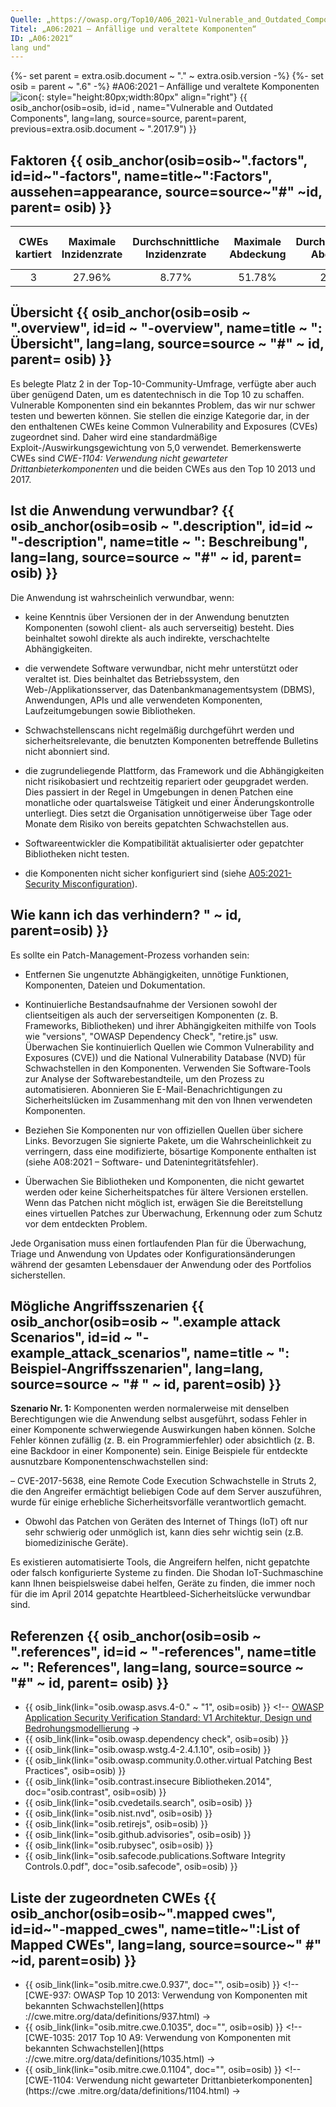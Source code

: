 ```yaml
---
Quelle: „https://owasp.org/Top10/A06_2021-Vulnerable_and_Outdated_Components/“
Titel: „A06:2021 – Anfällige und veraltete Komponenten“
ID: „A06:2021“
lang und"
---
```

{%- set parent = extra.osib.document ~ "." ~ extra.osib.version -%}
{%- set osib = parent ~ ".6" -%}
#A06:2021 – Anfällige und veraltete Komponenten ![icon](assets/TOP_10_Icons_Final_Vulnerable_Outdated_Components.png){: style="height:80px;width:80px" align="right"} {{ osib_anchor(osib=osib, id=id , name="Vulnerable and Outdated Components", lang=lang, source=source, parent=parent, previous=extra.osib.document ~ ".2017.9") }}


## Faktoren {{ osib_anchor(osib=osib~".factors", id=id~"-factors", name=title~":Factors", aussehen=appearance, source=source~"#" ~id, parent= osib) }}

| CWEs kartiert | Maximale Inzidenzrate | Durchschnittliche Inzidenzrate | Maximale Abdeckung | Durchschnittliche Abdeckung | Durchschnittlich gewichteter Exploit | Durchschnittliche gewichtete Auswirkung | Gesamtzahl der Vorkommen | CVEs insgesamt |
|:-------------:|:--------------------:|:--------------------:|:--------------:|:--------------:|:----------------------:|:---------------------:|:-------------------:|:------------:|
| 3           | 27.96%             | 8.77%              | 51.78%       | 22.47%       | 5.00                 | 5.00                | 30,457            | 0          |

## Übersicht {{ osib_anchor(osib=osib ~ ".overview", id=id ~ "-overview", name=title ~ ": Übersicht", lang=lang, source=source ~ "#" ~ id, parent= osib) }}

Es belegte Platz 2 in der Top-10-Community-Umfrage, verfügte aber auch über genügend Daten, um es datentechnisch in die Top 10 zu schaffen. Vulnerable Komponenten sind ein bekanntes Problem, das wir nur schwer testen und bewerten können. Sie stellen die einzige Kategorie dar, in der den enthaltenen CWEs keine Common Vulnerability and Exposures (CVEs) zugeordnet sind. Daher wird eine standardmäßige Exploit-/Auswirkungsgewichtung von 5,0 verwendet. Bemerkenswerte CWEs sind *CWE-1104: Verwendung nicht gewarteter Drittanbieterkomponenten* und die beiden CWEs aus den Top 10 2013 und 2017.

## Ist die Anwendung verwundbar? {{ osib_anchor(osib=osib ~ ".description", id=id ~ "-description", name=title ~ ": Beschreibung", lang=lang, source=source ~ "#" ~ id, parent= osib) }}

Die Anwendung ist wahrscheinlich verwundbar, wenn:

- keine Kenntnis über Versionen der in der Anwendung benutzten Komponenten (sowohl client- als auch serverseitig) besteht. Dies beinhaltet sowohl direkte als auch indirekte, verschachtelte Abhängigkeiten.

- die verwendete Software verwundbar, nicht mehr unterstützt oder veraltet ist. Dies beinhaltet das Betriebssystem, den Web-/Applikationsserver, das Datenbankmanagementsystem (DBMS), Anwendungen, APIs und alle verwendeten Komponenten, Laufzeitumgebungen sowie Bibliotheken.

- Schwachstellenscans nicht regelmäßig durchgeführt werden und sicherheitsrelevante, die benutzten Komponenten betreffende Bulletins nicht abonniert sind.

- die zugrundeliegende Plattform, das Framework und die Abhängigkeiten nicht risikobasiert und rechtzeitig repariert oder geupgradet werden. Dies passiert in der Regel in Umgebungen in denen Patchen eine monatliche oder quartalsweise Tätigkeit und einer Änderungskontrolle unterliegt. Dies setzt die Organisation unnötigerweise über Tage oder Monate dem Risiko von bereits gepatchten Schwachstellen aus.

- Softwareentwickler die Kompatibilität aktualisierter oder gepatchter Bibliotheken nicht testen.

- die Komponenten nicht sicher konfiguriert sind (siehe [A05:2021-Security Misconfiguration](A05_2021-Security_Misconfiguration.md)).

## Wie kann ich das verhindern? " ~ id, parent=osib) }}

Es sollte ein Patch-Management-Prozess vorhanden sein:

- Entfernen Sie ungenutzte Abhängigkeiten, unnötige Funktionen, Komponenten, Dateien und Dokumentation.

- Kontinuierliche Bestandsaufnahme der Versionen sowohl der clientseitigen als auch der serverseitigen Komponenten (z. B. Frameworks, Bibliotheken) und ihrer Abhängigkeiten mithilfe von Tools wie "versions", "OWASP Dependency Check", "retire.js" usw. Überwachen Sie kontinuierlich Quellen wie Common Vulnerability and Exposures (CVE)) und die National Vulnerability Database (NVD) für Schwachstellen in den Komponenten. Verwenden Sie Software-Tools zur Analyse der Softwarebestandteile, um den Prozess zu automatisieren. Abonnieren Sie E-Mail-Benachrichtigungen zu Sicherheitslücken im Zusammenhang mit den von Ihnen verwendeten Komponenten.

- Beziehen Sie Komponenten nur von offiziellen Quellen über sichere Links. Bevorzugen Sie signierte Pakete, um die Wahrscheinlichkeit zu verringern, dass eine modifizierte, bösartige Komponente enthalten ist (siehe A08:2021 – Software- und Datenintegritätsfehler).

- Überwachen Sie Bibliotheken und Komponenten, die nicht gewartet werden oder keine Sicherheitspatches für ältere Versionen erstellen. Wenn das Patchen nicht möglich ist, erwägen Sie die Bereitstellung eines virtuellen Patches zur Überwachung, Erkennung oder zum Schutz vor dem entdeckten Problem.

Jede Organisation muss einen fortlaufenden Plan für die Überwachung, Triage und Anwendung von Updates oder Konfigurationsänderungen während der gesamten Lebensdauer der Anwendung oder des Portfolios sicherstellen.

## Mögliche Angriffsszenarien {{ osib_anchor(osib=osib ~ ".example attack Scenarios", id=id ~ "-example_attack_scenarios", name=title ~ ": Beispiel-Angriffsszenarien", lang=lang, source=source ~ "# " ~ id, parent=osib) }}

**Szenario Nr. 1:** Komponenten werden normalerweise mit denselben Berechtigungen wie die Anwendung selbst ausgeführt, sodass Fehler in einer Komponente schwerwiegende Auswirkungen haben können. Solche Fehler können zufällig (z. B. ein Programmierfehler) oder absichtlich (z. B. eine Backdoor in einer Komponente) sein. Einige Beispiele für entdeckte ausnutzbare Komponentenschwachstellen sind:

– CVE-2017-5638, eine Remote Code Execution Schwachstelle in Struts 2, die den Angreifer ermächtigt beliebigen Code auf dem Server auszuführen, wurde für einige erhebliche Sicherheitsvorfälle verantwortlich gemacht.

- Obwohl das Patchen von Geräten des Internet of Things (IoT) oft nur sehr schwierig oder unmöglich ist, kann dies sehr wichtig sein (z.B. biomedizinische Geräte).

Es existieren automatisierte Tools, die Angreifern helfen, nicht gepatchte oder falsch konfigurierte Systeme zu finden. Die Shodan IoT-Suchmaschine kann Ihnen beispielsweise dabei helfen, Geräte zu finden, die immer noch für die im April 2014 gepatchte Heartbleed-Sicherheitslücke verwundbar sind.

## Referenzen {{ osib_anchor(osib=osib ~ ".references", id=id ~ "-references", name=title ~ ": References", lang=lang, source=source ~ "#" ~ id, parent= osib) }}
- {{ osib_link(link="osib.owasp.asvs.4-0." ~ "1", osib=osib) }} <!-- [OWASP Application Security Verification Standard: V1 Architektur, Design und Bedrohungsmodellierung]( /www-project-application-security-verification-standard) ->
- {{ osib_link(link="osib.owasp.dependency check", osib=osib) }} <!--- [OWASP-Abhängigkeitsprüfung (für Java- und .NET-Bibliotheken)](/www-project-dependency-check) --->
- {{ osib_link(link="osib.owasp.wstg.4-2.4.1.10", osib=osib) }} <!--- [OWASP-Testhandbuch – Kartenanwendungsarchitektur (OTG-INFO-010)](/ www-project-web-security-testing-guide/latest/4-Web_Application_Security_Testing/01-Information_Gathering/10-Map_Application_Architecture) --->
- {{ osib_link(link="osib.owasp.community.0.other.virtual Patching Best Practices", osib=osib) }} <!--- [OWASP Virtual Patching Best Practices](/www-community/Virtual_Patching_Best_Practices) --->
- {{ osib_link(link="osib.contrast.insecure Bibliotheken.2014", doc="osib.contrast", osib=osib) }} <!--- [Die unglückliche Realität unsicherer Bibliotheken](https:// cdn2.hubspot.net/hub/203759/file-1100864196-pdf/docs/Contrast_-_Insecure_Libraries_2014.pdf) --->
- {{ osib_link(link="osib.cvedetails.search", osib=osib) }} <!--- [MITRE Common Vulnerabilities and Exposures (CVE)-Suche](https://www.cvedetails.com/version- search.php) --->
- {{ osib_link(link="osib.nist.nvd", osib=osib) }} <!--- [National Vulnerability Database (NVD)](https://nvd.nist.gov/) --->
- {{ osib_link(link="osib.retirejs", osib=osib) }} <!--- [Retire.js zur Erkennung bekanntermaßen anfälliger JavaScript-Bibliotheken](https://github.com/retirejs/retire.js/ ) --->
- {{ osib_link(link="osib.github.advisories", osib=osib) }} <!--- [GitHub Advisory Database](https://github.com/advisories) --->
- {{ osib_link(link="osib.rubysec", osib=osib) }} <!--- [Ruby Libraries Security Advisory Database and Tools](https://rubysec.com/) --->
- {{ osib_link(link="osib.safecode.publications.Software Integrity Controls.0.pdf", doc="osib.safecode", osib=osib) }} <!--- [SAFECode Software Integrity Controls \[PDF \]](https://safecode.org/publication/SAFECode_Software_Integrity_Controls0610.pdf) --->


## Liste der zugeordneten CWEs {{ osib_anchor(osib=osib~".mapped cwes", id=id~"-mapped_cwes", name=title~":List of Mapped CWEs", lang=lang, source=source~" #" ~id, parent=osib) }}

- {{ osib_link(link="osib.mitre.cwe.0.937", doc="", osib=osib) }} <!-- [CWE-937: OWASP Top 10 2013: Verwendung von Komponenten mit bekannten Schwachstellen](https ://cwe.mitre.org/data/definitions/937.html) ->
- {{ osib_link(link="osib.mitre.cwe.0.1035", doc="", osib=osib) }} <!-- [CWE-1035: 2017 Top 10 A9: Verwendung von Komponenten mit bekannten Schwachstellen](https ://cwe.mitre.org/data/definitions/1035.html) ->
- {{ osib_link(link="osib.mitre.cwe.0.1104", doc="", osib=osib) }} <!-- [CWE-1104: Verwendung nicht gewarteter Drittanbieterkomponenten](https://cwe .mitre.org/data/definitions/1104.html) ->
